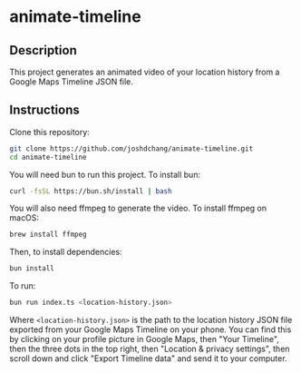 # animate-timeline

## Description

This project generates an animated video of your location history from a Google Maps Timeline JSON file.

## Instructions

Clone this repository:

```bash
git clone https://github.com/joshdchang/animate-timeline.git
cd animate-timeline
```

You will need bun to run this project. To install bun:

```bash
curl -fsSL https://bun.sh/install | bash
```

You will also need ffmpeg to generate the video. To install ffmpeg on macOS:

```bash
brew install ffmpeg
```

Then, to install dependencies:

```bash
bun install
```

To run:

```bash
bun run index.ts <location-history.json>
```

Where `<location-history.json>` is the path to the location history JSON file exported from your Google Maps Timeline on your phone. You can find this by clicking on your profile picture in Google Maps, then "Your Timeline", then the three dots in the top right, then "Location & privacy settings", then scroll down and click "Export Timeline data" and send it to your computer.
